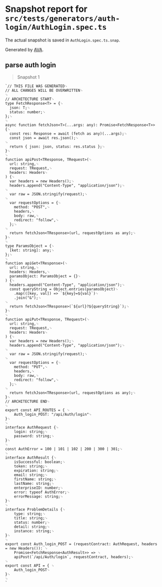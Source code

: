 # Snapshot report for `src/tests/generators/auth-login/AuthLogin.spec.ts`

The actual snapshot is saved in `AuthLogin.spec.ts.snap`.

Generated by [AVA](https://avajs.dev).

## parse auth login

> Snapshot 1

    `// THIS FILE WAS GENERATED␊
    // ALL CHANGES WILL BE OVERWRITTEN␊
    ␊
    // ARCHITECTURE START␊
    type FetchResponse<T> = {␊
      json: T;␊
      status: number;␊
    };␊
    ␊
    async function fetchJson<T>(...args: any): Promise<FetchResponse<T>> {␊
      const res: Response = await (fetch as any)(...args);␊
      const json = await res.json();␊
    ␊
      return { json: json, status: res.status };␊
    }␊
    ␊
    function apiPost<TResponse, TRequest>(␊
      url: string,␊
      request: TRequest,␊
      headers: Headers␊
    ) {␊
      var headers = new Headers();␊
      headers.append("Content-Type", "application/json");␊
    ␊
      var raw = JSON.stringify(request);␊
    ␊
      var requestOptions = {␊
        method: "POST",␊
        headers,␊
        body: raw,␊
        redirect: "follow",␊
      };␊
    ␊
      return fetchJson<TResponse>(url, requestOptions as any);␊
    }␊
    ␊
    type ParamsObject = {␊
      [ket: string]: any;␊
    };␊
    ␊
    function apiGet<TResponse>(␊
      url: string,␊
      headers: Headers,␊
      paramsObject: ParamsObject = {}␊
    ) {␊
      headers.append("Content-Type", "application/json");␊
      const queryString = Object.entries(paramsObject)␊
        .map(([key, val]) => `${key}=${val}`)␊
        .join("&");␊
    ␊
      return fetchJson<TResponse>(`${url}?${queryString}`);␊
    }␊
    ␊
    function apiPut<TResponse, TRequest>(␊
      url: string,␊
      request: TRequest,␊
      headers: Headers␊
    ) {␊
      var headers = new Headers();␊
      headers.append("Content-Type", "application/json");␊
    ␊
      var raw = JSON.stringify(request);␊
    ␊
      var requestOptions = {␊
        method: "PUT",␊
        headers,␊
        body: raw,␊
        redirect: "follow",␊
      };␊
    ␊
      return fetchJson<TResponse>(url, requestOptions as any);␊
    }␊
    // ARCHITECTURE END␊
    ␊
    export const API_ROUTES = { ␊
    	Auth_login_POST: "/api/Auth/login"␊
    }␊
    ␊
    interface AuthRequest {␊
    	login: string;␊
    	password: string;␊
    }␊
    ␊
    const AuthError = 100 | 101 | 102 | 200 | 300 | 301;␊
    ␊
    interface AuthResult {␊
    	isSuccessful: boolean;␊
    	token: string;␊
    	expiration: string;␊
    	email: string;␊
    	firstName: string;␊
    	lastName: string;␊
    	enterpriseID: number;␊
    	error: typeof AuthError;␊
    	errorMessage: string;␊
    }␊
    ␊
    interface ProblemDetails {␊
    	type: string;␊
    	title: string;␊
    	status: number;␊
    	detail: string;␊
    	instance: string;␊
    }␊
    ␊
    export const Auth_login_POST = (requestContract: AuthRequest, headers = new Headers()): ␊
    	Promise<FetchResponse<AuthResult>> => ␊
    	apiPost(`/api/Auth/login`, requestContract, headers);␊
    ␊
    export const API = { ␊
    	Auth_login_POST␊
    }␊
    ␊
    `
